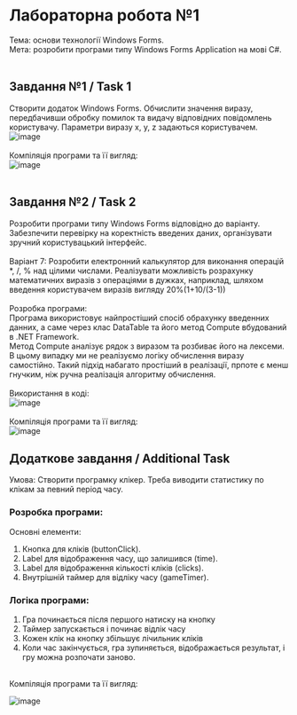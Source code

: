 # Лабораторна робота №1 <br/>
Тема: основи технології Windows Forms.<br/>
Мета: розробити програми типу Windows Forms Application на мові C#.<br/>
<br/>
## Завдання №1 / Task 1
Створити додаток Windows Forms. Обчислити значення виразу, передбачивши обробку помилок та видачу відповідних повідомлень користувачу. Параметри виразу x, y, z задаються користувачем.<br/>
![image](https://github.com/user-attachments/assets/69032cf9-bca2-407b-a879-b5ddfdd4541f)<br/>
<br/>
Компіляція програми та її вигляд:<br/>
![image](https://github.com/user-attachments/assets/2ad87c11-420a-4036-aa24-b885bf30097c)<br/>
<br/>
## Завдання №2 / Task 2
Розробити програми типу Windows Forms відповідно до варіанту. Забезпечити перевірку на коректність введених даних, організувати зручний користувацький інтерфейс.<br/>
<br/>
Варіант 7: Розробити електронний калькулятор для виконання операцій *, /, % над цілими числами. Реалізувати можливість розрахунку математичних виразів з операціями в дужках, наприклад, шляхом введення користувачем виразів вигляду 20%(1+10/(3-1))<br/>
<br/>
Розробка програми:<br/>
Програма використовує найпростіший спосіб обрахунку введенних данних, а саме через клас DataTable та його метод Compute вбудований в .NET Framework. <br/> Метод Compute аналізує рядок з виразом та розбиває його на лексеми. В цьому випадку ми не реалізуємо логіку обчислення виразу самостійно. Такий підхід набагато простіший в реалізації, прпоте є менш гнучким, ніж ручна реалізація алгоритму обчислення.<br/>
<br/>
Використання в коді:<br/>
![image](https://github.com/user-attachments/assets/c0bb3725-6f45-41e2-8da1-a2f4b2620084)<br/>
<br/>
Компіляція програми та її вигляд:<br/>
![image](https://github.com/user-attachments/assets/202896d8-362d-448d-b118-fe0178bf204c)<br/>

## Додаткове завдання / Additional Task
Умова: Створити програмку клікер. Треба виводити статистику по клікам за певний період часу.<br/>

### Розробка програми:<br/>
Основні елементи:
1) Кнопка для кліків (buttonClick).
2) Label для відображення часу, що залишився (time).
3) Label для відображення кількості кліків (clicks).
4) Внутрішній таймер для відліку часу (gameTimer). 

### Логіка програми:
1) Гра починається після першого натиску на кнопку <br/>
2) Таймер запускається і починає відлік часу <br/>
3) Кожен клік на кнопку збільшує лічильник кліків <br/>
4) Коли час закінчується, гра зупиняється, відображається результат, і гру можна розпочати заново. <br/>
<br/>
Компіляція програми та її вигляд: <br/>

![image](https://github.com/user-attachments/assets/cc2198c0-e7fa-4809-9e47-1cf5dd55b0ed)<br/>

